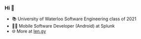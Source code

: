 ### Hi 👋

<!--![Michael's statistics](https://github-readme-stats.vercel.app/api?username=ItsSynergi&count_private=true&include_all_commits=true)-->

<!--![Michael's languages](https://github-readme-stats.vercel.app/api/top-langs/?username=ItsSynergi&layout=compact)-->

- 📚 University of Waterloo Software Engineering class of 2021
- 👨‍💻 Mobile Software Developer (Android) at Splunk
- 🌐 More at [len.gy](https://len.gy/)
